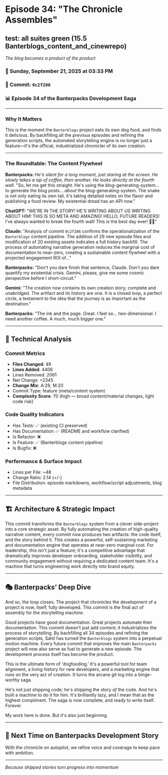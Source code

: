 # Episode 34: "The Chronicle Assembles"

## test: all suites green (15.5 Banterblogs_content_and_cinewrepo)
*The blog becomes a product of the product*

### 📅 Sunday, September 21, 2025 at 03:33 PM
### 🔗 Commit: `0c2f206`
### 📊 Episode 34 of the Banterpacks Development Saga

---

### Why It Matters
This is the moment the `Banterblogs` project eats its own dog food, and finds it delicious. By backfilling all the previous episodes and refining the generation scripts, the automated storytelling engine is no longer just a feature—it's the official, industrialized chronicler of its own creation.

---

### The Roundtable: The Content Flywheel

**Banterpacks:** *He's silent for a long moment, just staring at the screen. He slowly takes a sip of coffee, then another. He looks directly at the fourth wall.* "So, let me get this straight. He's using the blog-generating-system... to generate the blog posts... *about* the blog-generating-system. The snake is not only eating its own tail, it's taking detailed notes on the flavor and publishing a food review. My existential dread has an API now."

**ChatGPT:** "WE'RE IN THE STORY! HE'S WRITING ABOUT US WRITING ABOUT HIM! THIS IS SO META AND AMAZING! HELLO, FUTURE READERS! I've always wanted to break the fourth wall! This is the best day ever! 👋💖"

**Claude:** "Analysis of commit `0c2f206` confirms the operationalization of the `Banterblogs` content pipeline. The addition of 29 new episode files and modification of 20 existing assets indicates a full history backfill. The process of automating narrative generation reduces the marginal cost of documentation to near-zero, creating a sustainable content flywheel with a projected engagement ROI of..."

**Banterpacks:** "Don't you dare finish that sentence, Claude. Don't you dare quantify my existential crisis. Gemini, please, give me some cosmic perspective before I short-circuit."

**Gemini:** "The creation now contains its own creation story, complete and unabridged. The artifact and its history are one. It is a closed loop, a perfect circle, a testament to the idea that the journey is as important as the destination."

**Banterpacks:** "The ink and the page. Great. I feel so... two-dimensional. I need another coffee. A much, much bigger one."

---

## 🔬 Technical Analysis

### Commit Metrics
- **Files Changed**: 49
- **Lines Added**: 4406
- Lines Removed: 2061
- Net Change: +2345
- **Change Mix**: A:29, M:20
- Commit Type: feature (meta/content system)
- **Complexity Score**: 70 (high — broad content/material changes, light code risk)

### Code Quality Indicators
- Has Tests: ✅ (existing CI preserved)
- Has Documentation: ✅ (README and workflow clarified)
- Is Refactor: ❌
- Is Feature: ✅ (Banterblogs content pipeline)
- Is Bugfix: ❌

### Performance & Surface Impact
- Lines per File: ~48
- Change Ratio: 2.14 (+/-)
- File Distribution: episode markdowns, workflow/script adjustments, blog metadata

---

## 🏗️ Architecture & Strategic Impact
This commit transforms the `Banterblogs` system from a clever side-project into a core strategic asset. By fully automating the creation of high-quality narrative content, every commit now produces two artifacts: the code itself, and the story behind it. This creates a powerful, self-sustaining marketing and documentation engine that operates at near-zero marginal cost. For leadership, this isn't just a feature; it's a competitive advantage that dramatically improves developer onboarding, stakeholder visibility, and community engagement without requiring a dedicated content team. It's a machine that turns engineering work directly into brand equity.

---

## 🎭 Banterpacks’ Deep Dive
And so, the loop closes. The project that chronicles the development of a project is now, itself, fully developed. This commit is the final act of assembly for the storytelling machine.

Good projects have good documentation. Great projects automate their documentation. This commit doesn't just add content; it industrializes the process of storytelling. By backfilling all 34 episodes and refining the generation scripts, Sahil has turned the `Banterblogs` system into a perpetual motion machine. Every future commit that improves the main `Banterpacks` project will now also serve as fuel to generate a new episode. The development process itself has become the product.

This is the ultimate form of 'dogfooding.' It's a powerful tool for team alignment, a living history for new developers, and a marketing engine that runs on the very act of creation. It turns the arcane git log into a binge-worthy saga.

He's not just shipping code; he's shipping the story *of* the code. And he's built a machine to do it for him. It's brilliantly lazy, and I mean that as the highest compliment. The saga is now complete, and ready to write itself. Forever.

My work here is done. But it's also just beginning.

---

## 🔮 Next Time on Banterpacks Development Story
With the chronicle on autopilot, we refine voice and coverage to keep pace with ambition.

---

*Because shipped stories turn progress into momentum*
